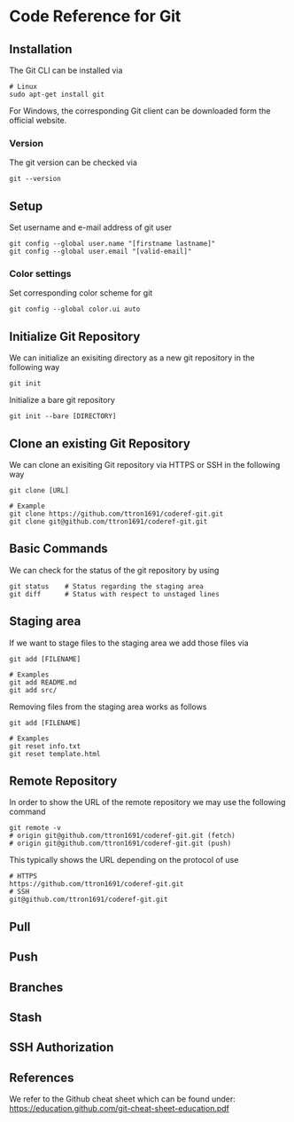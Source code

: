 # Code Reference for Git
## Installation
The Git CLI can be installed via
```Shell
# Linux
sudo apt-get install git
```
For Windows, the corresponding Git client can be downloaded form the official website. 
### Version
The git version can be checked via
```Shell
git --version
```
## Setup
Set username and e-mail address of git user
```Shell
git config --global user.name "[firstname lastname]"
git config --global user.email "[valid-email]"
```
### Color settings
Set corresponding color scheme for git
```Shell
git config --global color.ui auto
```
## Initialize Git Repository
We can initialize an exisiting directory as a new git repository in the following way
```Shell
git init
```
Initialize a bare git repository
```Shell
git init --bare [DIRECTORY]
```
## Clone an existing Git Repository
We can clone an exisiting Git repository via HTTPS or SSH in the following way
```Shell
git clone [URL]

# Example
git clone https://github.com/ttron1691/coderef-git.git
git clone git@github.com/ttron1691/coderef-git.git
```
## Basic Commands
We can check for the status of the git repository by using
```Shell
git status    # Status regarding the staging area
git diff      # Status with respect to unstaged lines
```
## Staging area
If we want to stage files to the staging area we add those files via
```Shell
git add [FILENAME]

# Examples
git add README.md
git add src/
```
Removing files from the staging area works as follows
```Shell
git add [FILENAME]

# Examples
git reset info.txt
git reset template.html 
```
## Remote Repository
In order to show the URL of the remote repository we may use the following command
```Shell
git remote -v
# origin git@github.com/ttron1691/coderef-git.git (fetch)
# origin git@github.com/ttron1691/coderef-git.git (push)
```
This typically shows the URL depending on the protocol of use
```Shell
# HTTPS
https://github.com/ttron1691/coderef-git.git
# SSH
git@github.com/ttron1691/coderef-git.git
```
## Pull
## Push
## Branches
## Stash
## SSH Authorization
## References
We refer to the Github cheat sheet which can be found under: https://education.github.com/git-cheat-sheet-education.pdf
